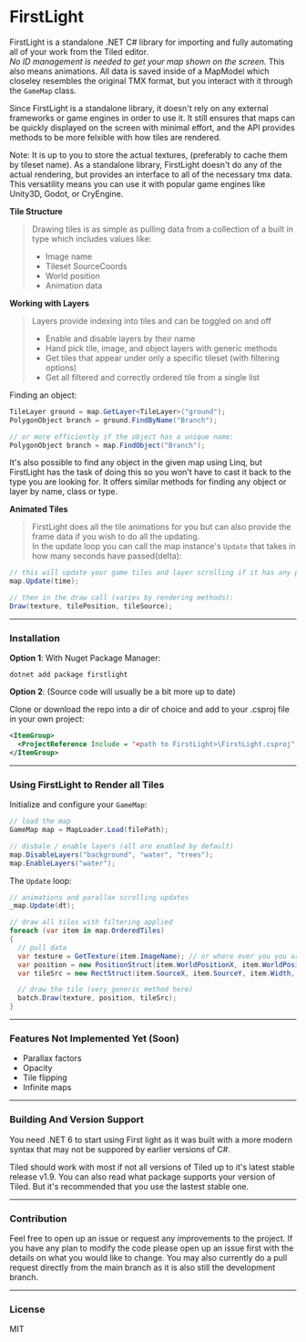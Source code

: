 # FirstLight

FirstLight is a standalone .NET C# library for importing and fully automating all of your work from the Tiled editor.  
*No ID management is needed to get your map shown on the screen.* This also means animations.
All data is saved inside of a MapModel which closeley resembles the original TMX format, but you interact with it through the ```GameMap``` class.

Since FirstLight is a standalone library, it doesn't rely on any external frameworks or game engines in order to use it. It still 
ensures that maps can be quickly displayed on the screen with minimal effort, and the API provides methods to be more felxible with how tiles are rendered.

Note: It is up to you to store the actual textures, (preferably to cache them by tileset name). As a standalone library, FirstLight doesn't do any of the
actual rendering, but provides an interface to all of the necessary tmx data. This versatility means you can use it with popular game engines like Unity3D, Godot, or CryEngine.

**Tile Structure** 
> Drawing tiles is as simple as pulling data from a collection of a built in type which includes values like:  
> * Image name
> * Tileset SourceCoords
> * World position
> * Animation data

**Working with Layers**  
> Layers provide indexing into tiles and can be toggled on and off
> * Enable and disable layers by their name
> * Hand pick tile, image, and object layers with generic methods
> * Get tiles that appear under only a specific tileset (with filtering options)
> * Get all filtered and correctly ordered tile from a single list  

Finding an object:
```cs
TileLayer ground = map.GetLayer<TileLayer>("ground");
PolygonObject branch = ground.FindByName("Branch");

// or more efficiently if the object has a unique name:
PolygonObject branch = map.FindObject("Branch");
```

It's also possible to find any object in the given map using Linq, but FirstLight has the task of doing this so you won't
have to cast it back to the type you are looking for. It offers similar methods for finding any object or layer by name, class or type.

**Animated Tiles**
> FirstLight does all the tile animations for you but can also provide the frame data if you wish to do all the updating.  
> In the update loop you can call the map instance's ``Update`` that takes in how many seconds have passed(delta):  
```cs
// this will update your game tiles and layer scrolling if it has any parallax effects
map.Update(time);

// then in the draw call (varies by rendering methods):
Draw(texture, tilePosition, tileSource);
```

---
### Installation
**Option 1**: With Nuget Package Manager:  
```
dotnet add package firstlight 
```
**Option 2**: (Source code will usually be a bit more up to date)  

Clone or download the repo into a dir of choice and add to your .csproj file in your own project:
```xml
<ItemGroup>
  <ProjectReference Include = "<path to FirstLight>\FirstLight.csproj" />
</ItemGroup>
```
---
### Using FirstLight to Render all Tiles
Initialize and configure your ```GameMap```:
```cs
// load the map
GameMap map = MapLoader.Load(filePath);

// disbale / enable layers (all are enabled by default)
map.DisableLayers("background", "water", "trees");
map.EnableLayers("water");
```
The ```Update``` loop:
```cs
// animations and parallax scrolling updates
_map.Update(dt);

// draw all tiles with filtering applied
foreach (var item in map.OrderedTiles)
{
  // pull data
  var texture = GetTexture(item.ImageName); // or where ever you you are storing your textures
  var position = new PositionStruct(item.WorldPositionX, item.WorldPositionY); // example struct
  var tileSrc = new RectStruct(item.SourceX, item.SourceY, item.Width, item.Height); // example struct

  // draw the tile (very generic method here)
  batch.Draw(texture, position, tileSrc);
}
```

---
### Features Not Implemented Yet (Soon)
* Parallax factors
* Opacity
* Tile flipping
* Infinite maps

---
### Building And Version Support
You need .NET 6 to start using First light as it was built with a more modern syntax that may not be suppored by earlier versions of C#.

Tiled should work with most if not all versions of Tiled up to it's latest stable release v1.9.
You can also read what package supports your version of Tiled. But it's recommended that you use the lastest stable one.

---
### Contribution
Feel free to open up an issue or request any improvements to the project. If you have any plan to modify the code please open up an issue first with the details on what you would like to change. You may also currently do a pull request directly from the main branch as it is also still the development branch.

---
### License
MIT
